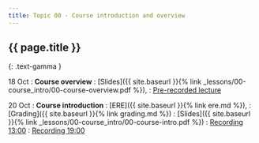 ```yaml
---
title: Topic 00 - Course introduction and overview
---
```


## {{ page.title }}
{: .text-gamma }

18 Oct
: **Course overview**
  : [Slides]({{ site.baseurl }}{% link _lessons/00-course_intro/00-course-overview.pdf %}),
  : [Pre-recorded lecture](https://www.youtube.com/playlist?list=PLeIbBi3CwMZwtZLp1C0jv1mmXL5wTWZ6k)

20 Oct
: **Course introduction**
  : [ERE]({{ site.baseurl }}{% link ere.md %}),
  : [Grading]({{ site.baseurl }}{% link grading.md %})
  : [Slides]({{ site.baseurl }}{% link _lessons/00-course_intro/00-course-intro.pdf %})
  : [Recording 13:00](https://youtu.be/O5K-YL5nJKQ)
  : [Recording 19:00](https://youtu.be/rK1ssTSZd7M)
